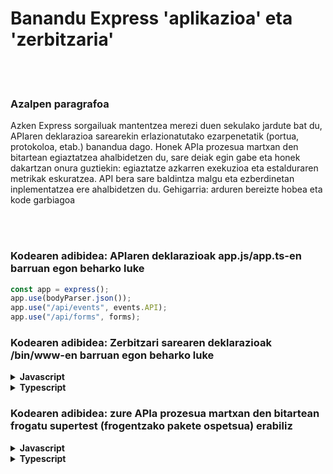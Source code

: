 # Banandu Express 'aplikazioa' eta 'zerbitzaria'

<br/><br/>

### Azalpen paragrafoa

Azken Express sorgailuak mantentzea merezi duen sekulako jardute bat du, APIaren deklarazioa sarearekin erlazionatutako ezarpenetatik (portua, protokoloa, etab.) banandua dago. Honek APIa prozesua martxan den bitartean egiaztatzea ahalbidetzen du, sare deiak egin gabe eta honek dakartzan onura guztiekin: egiaztatze azkarren exekuzioa eta estalduraren metrikak eskuratzea. API bera sare baldintza malgu eta ezberdinetan inplementatzea ere ahalbidetzen du. Gehigarria: arduren bereizte hobea eta kode garbiagoa

<br/><br/>

### Kodearen adibidea: APIaren deklarazioak app.js/app.ts-en barruan egon beharko luke

```javascript
const app = express();
app.use(bodyParser.json());
app.use("/api/events", events.API);
app.use("/api/forms", forms);
```

### Kodearen adibidea: Zerbitzari sarearen deklarazioak /bin/www-en barruan egon beharko luke

<details>
<summary><strong>Javascript</strong></summary>

```javascript
const app = require("../app");
const http = require("http");

// Ingurunearen portua eskuratu eta Expressen gorde.
const port = normalizePort(process.env.PORT || "3000");
app.set("port", port);

// Sortu HTTP zerbitzaria.
const server = http.createServer(app);
```

</details>

<details>
<summary><strong>Typescript</strong></summary>

```typescript
import app from "../app";
import http from "http";

// Ingurunearen portua eskuratu eta Expressen gorde.
const port = normalizePort(process.env.PORT || "3000");
app.set("port", port);

// Sortu HTTP zerbitzaria.
const server = http.createServer(app);
```

</details>

### Kodearen adibidea: zure APIa prozesua martxan den bitartean frogatu supertest (frogentzako pakete ospetsua) erabiliz

<details>
<summary><strong>Javascript</strong></summary>

```javascript
const request = require("supertest");
const app = express();

app.get("/user", (req, res) => {
  res.status(200).json({ name: "tobi" });
});

request(app)
  .get("/user")
  .expect("Content-Type", /json/)
  .expect("Content-Length", "15")
  .expect(200)
  .end((err, res) => {
    if (err) throw err;
  });
```

</details>

<details>
<summary><strong>Typescript</strong></summary>

```typescript
import * as request from "supertest";
const app = express();

app.get("/user", (req: Request, res: Response) => {
  res.status(200).json({ name: "tobi" });
});

request(app)
  .get("/user")
  .expect("Content-Type", /json/)
  .expect("Content-Length", "15")
  .expect(200)
  .end((err: Error) => {
    if (err) throw err;
  });
```

</details>

